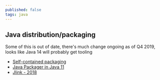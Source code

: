 ```yaml
---
published: false
tags: java
---
```

## Java distribution/packaging

Some of this is out of date, there's much change ongoing as of Q4 2019, looks like Java 14 will probably get tooling

- [Self-contained packaging](https://docs.oracle.com/javase/8/docs/technotes/guides/deploy/self-contained-packaging.html)
- [Java Packager in Java 11](https://medium.com/@adam_carroll/java-packager-with-jdk11-31b3d620f4a8)
- [Jlink - 2018](https://medium.com/azulsystems/using-jlink-to-build-java-runtimes-for-non-modular-applications-9568c5e70ef4)
